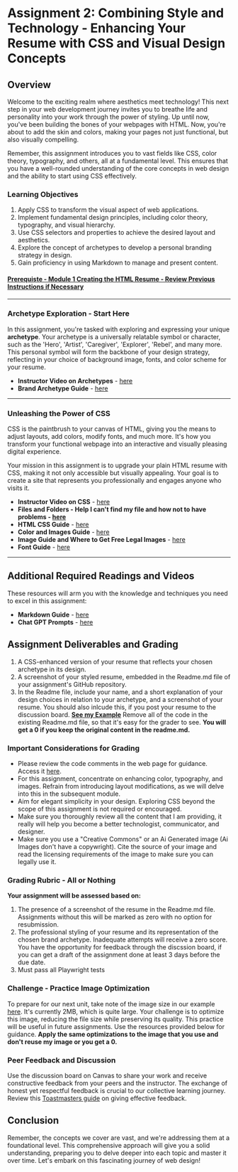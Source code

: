 # Assignment 2: Combining Style and Technology - Enhancing Your Resume with CSS and Visual Design Concepts

## Overview

Welcome to the exciting realm where aesthetics meet technology! This next step in your web development journey invites you to breathe life and personality into your work through the power of styling. Up until now, you've been building the bones of your webpages with HTML. Now, you're about to add the skin and colors, making your pages not just functional, but also visually compelling. 

Remember, this assignment introduces you to vast fields like CSS, color theory, typography, and others, all at a fundamental level. This ensures that you have a well-rounded understanding of the core concepts in web design and the ability to start using CSS effectively.

### Learning Objectives

1. Apply CSS to transform the visual aspect of web applications.
2. Implement fundamental design principles, including color theory, typography, and visual hierarchy.
3. Use CSS selectors and properties to achieve the desired layout and aesthetics.
4. Explore the concept of archetypes to develop a personal branding strategy in design.
5. Gain proficiency in using Markdown to manage and present content.

#### [Prerequiste - Module 1 Creating the HTML Resume - Review Previous Instructions if Necessary](https://github.com/kaw393939/webdev1)

---

### Archetype Exploration - Start Here

In this assignment, you're tasked with exploring and expressing your unique **archetype**. Your archetype is a universally relatable symbol or character, such as the 'Hero', 'Artist', 'Caregiver', 'Explorer', 'Rebel', and many more. This personal symbol will form the backbone of your design strategy, reflecting in your choice of background image, fonts, and color scheme for your resume.

- **Instructor Video on Archetypes** - [here]()
- **Brand Archetype Guide** - [here](brands.md)

---

### Unleashing the Power of CSS 

CSS is the paintbrush to your canvas of HTML, giving you the means to adjust layouts, add colors, modify fonts, and much more. It's how you transform your functional webpage into an interactive and visually pleasing digital experience.

Your mission in this assignment is to upgrade your plain HTML resume with CSS, making it not only accessible but visually appealing. Your goal is to create a site that represents you professionally and engages anyone who visits it.

- **Instructor Video on CSS** - [here]()
- **Files and Folders - Help I can't find my file and how not to have problems - [here](files.md)**
- **HTML CSS Guide** - [here](css.md)
- **Color and Images Guide** - [here](color_images.md)
- **Image Guide and Where to Get Free Legal Images** - [here](images.md)
- **Font Guide** - [here](fonts.md)

---

## Additional **Required** Readings and Videos

These resources will arm you with the knowledge and techniques you need to excel in this assignment:

- **Markdown Guide** - [here](markdownguide.md)
- **Chat GPT Prompts** - [here](chatgpt.md)

## Assignment Deliverables and Grading

1. A CSS-enhanced version of your resume that reflects your chosen archetype in its design.
2. A screenshot of your styled resume, embedded in the Readme.md file of your assignment's GitHub repository.
3. In the Readme file, include your name, and a short explanation of your design choices in relation to your archetype, and a screenshot of your resume.  You should also inlcude this, if you post your resume to the discussion board.  **[See my Example](example.md)**  Remove all of the code in the existing Readme.md file, so that it's easy for the grader to see.  **You will get a 0 if you keep the original content in the readme.md.**

### Important Considerations for Grading 

- Please review the code comments in the web page for guidance. Access it [here](src/index.html).
- For this assignment, concentrate on enhancing color, typography, and images. Refrain from introducing layout modifications, as we will delve into this in the subsequent module.
- Aim for elegant simplicity in your design. Exploring CSS beyond the scope of this assignment is not required or encouraged.
- Make sure you thoroughly review all the content that I am providing, it really will help you become a better technologist, communicator, and designer.  
- Make sure you use a "Creative Commons" or an Ai Generated image (Ai Images don't have a copywright). Cite the source of your image and read the licensing requirements of the image to make sure you can legally use it.

### Grading Rubric - All or Nothing

**Your assignment will be assessed based on:**

1. The presence of a screenshot of the resume in the Readme.md file. Assignments without this will be marked as zero with no option for resubmission.
2. The professional styling of your resume and its representation of the chosen brand archetype. Inadequate attempts will receive a zero score.  You have the opportunity for feedback through the discssion board, if you can get a draft of the assignment done at least 3 days before the due date.
3. Must pass all Playwright tests

### Challenge - Practice Image Optimization

To prepare for our next unit, take note of the image size in our example [here](src/images/river.png). It's currently 2MB, which is quite large. Your challenge is to optimize this image, reducing the file size while preserving its quality. This practice will be useful in future assignments. Use the resources provided below for guidance.  **Apply the same optimizations to the image that you use and don't reuse my image or you get a 0.**

### Peer Feedback and Discussion

Use the discussion board on Canvas to share your work and receive constructive feedback from your peers and the instructor. The exchange of honest yet respectful feedback is crucial to our collective learning journey. Review this [Toastmasters guide](https://www.careerfair.io/reviews/toastmasters-effective-feedback) on giving effective feedback.

## Conclusion

Remember, the concepts we cover are vast, and we're addressing them at a foundational level. This comprehensive approach will give you a solid understanding, preparing you to delve deeper into each topic and master it over time. Let's embark on this fascinating journey of web design!
